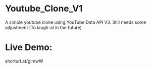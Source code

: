 # Youtube_Clone_V1
A simple youtube clone using YouTube Data API V3. Still needs some adjustment (To laugh-at in the future)

# Live Demo: 
shorturl.at/glmwW

